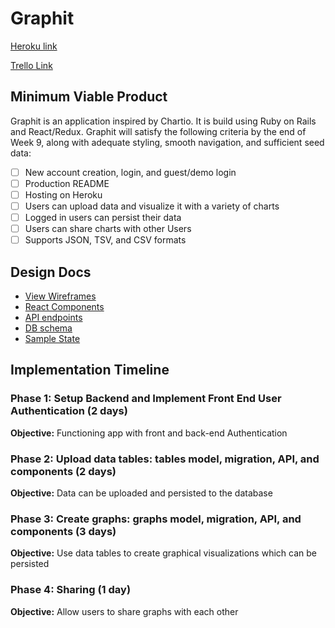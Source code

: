 # Graphit

[Heroku link][heroku]

[Trello Link][trello]

[heroku]: http://www.heroku.com
[trello]: https://trello.com/b/qANnL4xW/graphit

## Minimum Viable Product

Graphit is an application inspired by Chartio. It is build using Ruby on Rails and React/Redux. Graphit will satisfy the following criteria by the end of Week 9, along with adequate styling, smooth navigation, and sufficient seed data:

- [ ] New account creation, login, and guest/demo login
- [ ] Production README
- [ ] Hosting on Heroku
- [ ] Users can upload data and visualize it with a variety of charts
- [ ] Logged in users can persist their data
- [ ] Users can share charts with other Users
- [ ] Supports JSON, TSV, and CSV formats

## Design Docs

* [View Wireframes][wireframes]
* [React Components][components]
* [API endpoints][api-endpoints]
* [DB schema][schema]
* [Sample State][sample-state]

[wireframes]: wireframes
[components]: component-hierarchy.md
[sample-state]: sample-state.md
[schema]: schema.md
[api-endpoints]: api-endpoints.md
## Implementation Timeline

### Phase 1: Setup Backend and Implement Front End User Authentication (2 days)

**Objective:** Functioning app with front and back-end Authentication

### Phase 2: Upload data tables: tables model, migration, API, and components (2 days)

**Objective:** Data can be uploaded and persisted to the database

### Phase 3: Create graphs: graphs model, migration, API, and components (3 days)

**Objective:** Use data tables to create graphical visualizations which can be persisted

### Phase 4: Sharing (1 day)

**Objective:** Allow users to share graphs with each other
